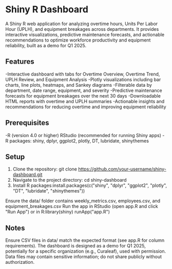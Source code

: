 # Shiny R Dashboard

A Shiny R web application for analyzing overtime hours, Units Per Labor Hour (UPLH), and equipment breakages across departments. It provides interactive visualizations, predictive maintenance forecasts, and actionable recommendations to optimize workforce productivity and equipment reliability, built as a demo for Q1 2025.

## Features

-Interactive dashboard with tabs for Overtime Overview, Overtime Trend, UPLH Review, and Equipment Analysis
-Plotly visualizations including bar charts, line plots, heatmaps, and Sankey diagrams
-Filterable data by department, date range, equipment, and severity
-Predictive maintenance forecasts for equipment breakages over the next 30 days
-Downloadable HTML reports with overtime and UPLH summaries
-Actionable insights and recommendations for reducing overtime and improving equipment reliability

## Prerequisites

-R (version 4.0 or higher)
RStudio (recommended for running Shiny apps)
-R packages: shiny, dplyr, ggplot2, plotly, DT, lubridate, shinythemes

## Setup

1. Clone the repository: git clone https://github.com/your-username/shiny-dashboard.git
2. Navigate to the project directory: cd shiny-dashboard
3. Install R packages:install.packages(c("shiny", "dplyr", "ggplot2", "plotly", "DT", "lubridate", "shinythemes"))


Ensure the data/ folder contains weekly_metrics.csv, employees.csv, and equipment_breakages.csv
Run the app in RStudio (open app.R and click "Run App") or in R:library(shiny)
runApp("app.R")



## Notes

Ensure CSV files in data/ match the expected format (see app.R for column requirements).
The dashboard is designed as a demo for Q1 2025, potentially for a specific organization (e.g., Curaleaf), used with permission.
Data files may contain sensitive information; do not share publicly without authorization.

